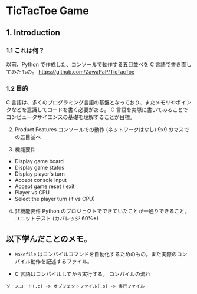 # TicTacToe Game

## 1. Introduction

### 1.1 これは何？

以前、Python で作成した、コンソールで動作する五目並べを C 言語で書き直してみたもの。
https://github.com/ZawaPaP/TicTacToe

### 1.2 目的

C 言語は、多くのプログラミング言語の基盤となっており、またメモリやポインタなどを意識してコードを書く必要がある。
C 言語を実際に書いてみることでコンピュータサイエンスの基礎を理解することが目標。

2. Product Features
   コンソールでの動作 (ネットワークはなし)
   9x9 のマスでの五目並べ

3. 機能要件

- Display game board
- Display game status
- Display player's turn
- Accept console input
- Accept game reset / exit
- Player vs CPU
- Select the player turn (if vs CPU)

4. 非機能要件
   Python のプロジェクトでできていたことが一通りできること。
   ユニットテスト (カバレッジ 60%+)

## 以下学んだことのメモ。

- `Makefile` はコンパイルコマンドを自動化するためのもの。また実際のコンパイル動作を記述するファイル。

- C 言語はコンパイルしてから実行する。
  コンパイルの流れ

```
ソースコード(.c) -> オブジェクトファイル(.o) -> 実行ファイル
```
